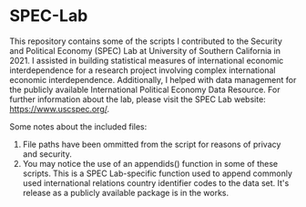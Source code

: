 # SPEC-Lab
This repository contains some of the scripts I contributed to the Security and Political Economy (SPEC) Lab at University of Southern California in 2021. I assisted in building statistical measures of international economic interdependence for a research project involving complex international economic interdependence. Additionally, I helped with data management for the publicly available International Political Economy Data Resource. For further information about the lab, please visit the SPEC Lab website: https://www.uscspec.org/.

Some notes about the included files:
1. File paths have been ommitted from the script for reasons of privacy and security.
2. You may notice the use of an appendids() function in some of these scripts. This is a SPEC Lab-specific function used to append commonly used international relations country identifier codes to the data set. It's release as a publicly available package is in the works.
